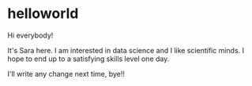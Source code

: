 # helloworld

Hi everybody!

It's Sara here. I am interested in data science and I like scientific minds. I hope to end up to a satisfying skills level one day.

I'll write any change next time, bye!!
